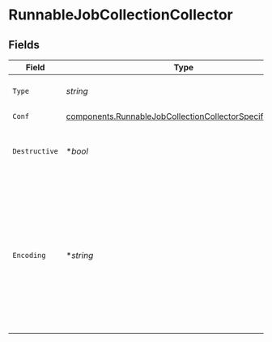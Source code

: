 # RunnableJobCollectionCollector


## Fields

| Field                                                                                                                                                     | Type                                                                                                                                                      | Required                                                                                                                                                  | Description                                                                                                                                               |
| --------------------------------------------------------------------------------------------------------------------------------------------------------- | --------------------------------------------------------------------------------------------------------------------------------------------------------- | --------------------------------------------------------------------------------------------------------------------------------------------------------- | --------------------------------------------------------------------------------------------------------------------------------------------------------- |
| `Type`                                                                                                                                                    | *string*                                                                                                                                                  | :heavy_check_mark:                                                                                                                                        | The type of collector to run                                                                                                                              |
| `Conf`                                                                                                                                                    | [components.RunnableJobCollectionCollectorSpecificSettings](../../models/components/runnablejobcollectioncollectorspecificsettings.md)                    | :heavy_check_mark:                                                                                                                                        | N/A                                                                                                                                                       |
| `Destructive`                                                                                                                                             | **bool*                                                                                                                                                   | :heavy_minus_sign:                                                                                                                                        | Delete any files collected (where applicable)                                                                                                             |
| `Encoding`                                                                                                                                                | **string*                                                                                                                                                 | :heavy_minus_sign:                                                                                                                                        | Character encoding to use when parsing ingested data. When not set, @{product} will default to UTF-8 but may incorrectly interpret multi-byte characters. |